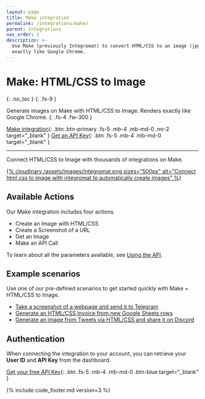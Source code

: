 ```yaml
---
layout: page
title: Make integration
permalink: /integrations/make/
parent: Integrations
nav_order: 2
description: >-
  Use Make (previously Integromat) to convert HTML/CSS to an image (jpg, png or webp). Renders images
  exactly like Google Chrome.
---
```

# Make: HTML/CSS to Image
{: .no_toc }
{: .fs-9 }

Generate images on Make with HTML/CSS to Image. Renders exactly like Google Chrome.
{: .fs-4 .fw-300 }

[Make integration](https://www.make.com/en/integrations/html-css-to-image?utm_source=htmlcsstoimage&utm_medium=partner&utm_campaign=htmlcsstoimage-partner-program){: .btn .btn-primary .fs-5 .mb-4 .mb-md-0 .mr-2 target="_blank" }
[Get an API Key](https://htmlcsstoimage.com){: .btn .fs-5 .mb-4 .mb-md-0 target="_blank" }
<hr>

Connect HTML/CSS to Image with thousands of integrations on Make.

<a href="https://www.make.com/en/integrations/html-css-to-image?utm_source=htmlcsstoimage&utm_medium=partner&utm_campaign=htmlcsstoimage-partner-program" target="_blank">
{% cloudinary /assets/images/integromat.png sizes="500px" alt="Connect html css to image with integromat to automatically create images" %}
</a>

## Available Actions

Our Make integration includes four actions.

- Create an Image with HTML/CSS
- Create a Screenshot of a URL
- Get an Image
- Make an API Call

To learn about all the parameters available, see [Using the API](/getting-started/using-the-api).

## Example scenarios

Use one of our pre-defined scenarios to get started quickly with Make + HTML/CSS to Image.

- [Take a screenshot of a webpage and send it to Telegram](https://www.make.com/en/templates/3843-take-a-screenshot-of-a-webpage-and-send-it-to-telegram)
- [Generate an HTML/CSS Invoice from new Google Sheets rows](https://www.make.com/en/integration/3632-generate-an-html-css-invoice-from-new-google-sheets-rows?utm_source=htmlcsstoimage&utm_medium=partner&utm_campaign=htmlcsstoimage-partner-program)
- [Generate an image from Tweets via HTML/CSS and share it on Discord](https://www.make.com/en/integration/3844-generate-an-image-from-tweets-via-html-css-and-share-it-on-discord?utm_source=htmlcsstoimage&utm_medium=partner&utm_campaign=htmlcsstoimage-partner-program)

## Authentication

When connecting the integration to your account, you can retrieve your **User ID** and **API Key** from the dashboard.

[Get your free API Key](https://htmlcsstoimage.com/dashboard){: .btn .fs-5 .mb-4 .mb-md-0 .btn-blue target="_blank" }


{% include code_footer.md version=3 %}
